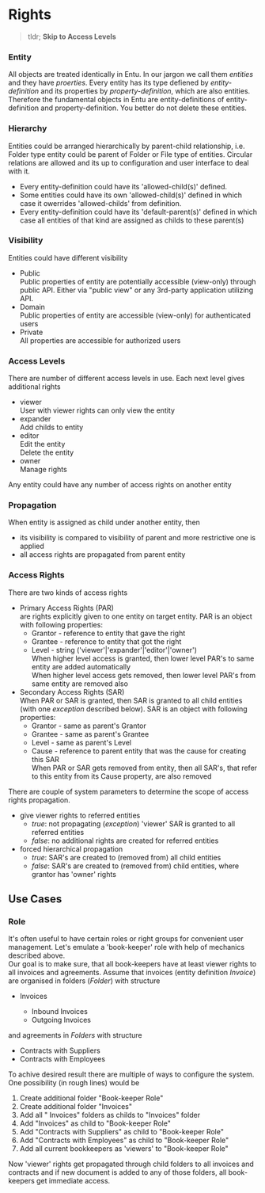 # Rights

> tldr; **Skip to Access Levels**

### Entity

All objects are treated identically in Entu. In our jargon we call them *entities* and they have *proerties*. Every entity has its type defiened by *entity-definition* and its properties by *property-definition*, which are also entities. Therefore the fundamental objects in Entu are entity-definitions of entity-definition and property-definition. You better do not delete these entities.

### Hierarchy

Entities could be arranged hierarchically by parent-child relationship, i.e. Folder type entity could be parent of Folder or File type of entities. Circular relations are allowed and its up to configuration and user interface to deal with it.

- Every entity-definition could have its 'allowed-child(s)' defined.
- Some entities could have its own 'allowed-child(s)' defined in which case it owerrides 'allowed-childs' from definition.
- Every entity-definition could have its 'default-parent(s)' defined in which case all entities of that kind are assigned as childs to these parent(s)

### Visibility

Entities could have different visibility

- Public  
  Public properties of entity are potentially accessible (view-only) through public API. Either via "public view" or any 3rd-party application utilizing API.
- Domain  
  Public properties of entity are accessible (view-only) for authenticated users
- Private  
  All properties are accessible for authorized users

### Access Levels

There are number of different access levels in use. Each next level gives additional rights

- viewer  
  User with viewer rights can only view the entity
- expander  
  Add childs to entity
- editor  
  Edit the entity  
  Delete the entity
- owner  
  Manage rights

Any entity could have any number of access rights on another entity

### Propagation

When entity is assigned as child under another entity, then  
- its visibility is compared to visibility of parent and more restrictive one is applied
- all access rights are propagated from parent entity

### Access Rights

There are two kinds of access rights

- Primary Access Rights (PAR)  
  are rights explicitly given to one entity on target entity. PAR is an object with following properties:
  - Grantor - reference to entity that gave the right
  - Grantee - reference to entity that got the right
  - Level - string ('viewer'|'expander'|'editor'|'owner')  
  When higher level access is granted, then lower level PAR's to same entity are added automatically  
  When higher level access gets removed, then lower level PAR's from same entity are removed also
- Secondary Access Rights (SAR)  
  When PAR or SAR is granted, then SAR is granted to all child entities (with one *exception* described below). SAR is an object with following properties:  
  - Grantor - same as parent's Grantor
  - Grantee - same as parent's Grantee
  - Level - same as parent's Level
  - Cause - reference to parent entity that was the cause for creating this SAR  
  When PAR or SAR gets removed from entity, then all SAR's, that refer to this entity from its Cause property, are also removed

There are couple of system parameters to determine the scope of access rights propagation.

- give viewer rights to referred entities  
  - *true*: not propagating (*exception*) 'viewer' SAR is granted to all referred entities
  - *false*: no additional rights are created for referred entities
- forced hierarchical propagation
  - *true*: SAR's are created to (removed from) all child entities
  - *false*: SAR's are created to (removed from) child entities, where grantor has 'owner' rights

## Use Cases

### Role

It's often useful to have certain roles or right groups for convenient user management. Let's emulate a 'book-keeper' role with help of mechanics described above.  
Our goal is to make sure, that all book-keepers have at least viewer rights to all invoices and agreements. Assume that invoices (entity definition *Invoice*) are organised in folders (*Folder*) with structure

- <Year> Invoices
  - Inbound Invoices
  - Outgoing Invoices

and agreements in *Folders* with structure

- Contracts with Suppliers
- Contracts with Employees

To achive desired result there are multiple of ways to configure the system. One possibility (in rough lines) would be

1. Create additional folder "Book-keeper Role"
2. Create additional folder "Invoices"
3. Add all "<Year> Invoices" folders as childs to "Invoices" folder
4. Add "Invoices" as child to "Book-keeper Role"
5. Add "Contracts with Suppliers" as child to "Book-keeper Role"
6. Add "Contracts with Employees" as child to "Book-keeper Role"
7. Add all current bookkeepers as 'viewers' to "Book-keeper Role"

Now 'viewer' rights get propagated through child folders to all invoices and contracts and if new document is added to any of those folders, all book-keepers get immediate access.


